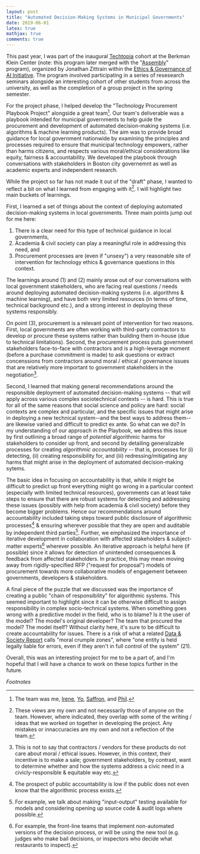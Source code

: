 ```yaml
---
layout: post 
title: "Automated Decision-Making Systems in Municipal Governments" 
date: 2019-06-01
latex: true 
mathjax: true
comments: true
---
```


This past year, I was part of the inaugural [Techtopia](https://cyber.harvard.edu/projects/techtopia) cohort at the Berkman Klein Center (note: this program later merged with the "[Assembly](https://www.berkmankleinassembly.org/)" program), organized by Jonathan Zittrain within the [Ethics & Governance of AI Initiative](https://cyber.harvard.edu/topics/ethics-and-governance-ai). The program involved participating in a series of resesearch seminars alongside an interesting cohort of other students from across the university, as well as the completion of a group project in the spring semester. 

For the project phase, I helped develop the "Technology Procurement Playbook Project" alongside a great team[^1]. Our team's deliverable was a playbook intended for municipal governments to help guide the procurement and development of automated decision-making systems (i.e. algorithms & machine learning products). The aim was to provide broad guidance for local government nationwide by examining the principles and processes required to ensure that municipal technology empowers, rather than harms citizens, and respects various moral/ethical considerations like equity, fairness & accountability. We developed the playbook through conversations with stakeholders in Boston city governemnt as well as academic experts and independent research. 

While the project so far has not made it out of the "draft" phase, I wanted to reflect a bit on what I learned from engaging with it[^2]. I will highlight two main buckets of learnings. 

First, I learned a set of things about the context of deploying automated decision-making systems in local governments. Three main points jump out for me here: 

1. There is a clear need for this type of technical guidance in local governments, 
2. Academia & civil society can play a meaningful role in addressing this need, and 
3. Procurement processes are (even if "unsexy") a very reasonable site of intervention for technology ethics & governance questions in this context. 

The learnings around (1) and (2) mainly arose out of our conversations with local government stakeholders, who are facing real questions / needs around deploying automated decision-making systems (i.e. algorithms & machine learning), and have both very limited resources (in terms of time, technical background etc.), and a strong interest in deploying these systems responsibly. 

On point (3), procurement is a relevant point of intervention for two reasons. First, local governments are often working with third-party contractors to develop or procure these systems rather than building them in-house (due to technical limitations). Second, the procurement process puts government stakeholders face-to-face with contractors and is a high-leverage moment (before a purchase commitment is made) to ask questions or extract concenssions from contractors around moral / ethical / governance issues that are relatively more important to government stakeholders in the negotiation[^3].

Second, I learned that making general recommendations around the responsible deployment of automated decision-making systems -- that will apply across various complex sociotechnical contexts -- is hard. This is true for all of the same reasons that social science and policy are hard: social contexts are complex and particular, and the specific issues that might arise in deploying a new technical system--and the best ways to address them--are likewise varied and difficult to predict ex ante. So what can we do? In my understanding of our approach in the Playbook, we address this issue by first outlining a broad range of *potential* algorithmic harms for stakeholders to consider up front, and second by detailing generalizable processes for creating *algorithmic accountability* -- that is, processes for (i) detecting, (ii) creating responsibility for, and (iii) redressing/mitigating any harms that might arise in the deployment of automated decision-making sytems. 

The basic idea in focusing on accountability is that, while it might be difficult to predict up front everything might go wrong in a particular context (especially with limited technical resources), governments can at least take steps to ensure that there are robust systems for detecting and addressing these issues (possibly with help from academia & civil society) before they become bigger problems. Hence our recommendations around accountability included taking steps toward public disclosure of algorithmic processes[^4] & ensuring wherever possible that they are open and auditable by independent third parties[^5]. Further, we emphasized the importance of iterative development in collaboration with affected stakeholders & subject-matter experts[^6] wherever possible. An iterative approach is helpful here (if possible) since it allows for detection of unintended consequences & feedback from affected stakeholders. In practice, this may mean moving away from rigidly-specified RFP ("request for proposal") models of procurement towards more collaborative models of engagement between governments, developers & stakeholders. 

A final piece of the puzzle that we discussed was the importance of creating a public "chain of responsibility" for algorithmic systems. This seemed important to highlight since it can be otherwise difficult to assign responsibility in complex socio-technical systems. When something goes wrong with a predictive model in the field, who is to blame? Is it the user of the model? The model's original developer? The team that procured the model? The model itself? Without clarity here, it's sure to be difficult to create accountability for issues. There is a risk of what a related [Data & Society Report](https://datasociety.net/wp-content/uploads/2019/09/DandS_Algorithmic_Accountability.pdf) calls "moral crumple zones", where "one entity is held legally liable for errors, even if they aren't in full control of the system" (21). 

Overall, this was an interesting project for me to be a part of, and I'm hopeful that I will have a chance to work on these topics further in the future. 

_Footnotes_

[^1]: The team was me, [Irene](https://www.irenesolaiman.com/), [Yo](https://yonadavshavit.com/), [Saffron](https://saffronhuang.com/), and [Phil](https://www.linkedin.com/in/philip-chertoff-75366352/). 

[^2]: These views are my own and not necessarily those of anyone on the team. However, where indicated, they overlap with some of the writing / ideas that we worked on together in developing the project. Any mistakes or innaccuracies are my own and not a reflection of the team. 

[^3]: This is not to say that contractors / vendors for these products do not care about moral / ethical issues. However, in this context, their incentive is to make a sale; government stakeholders, by contrast, want to determine whether and how the systems address a civic need in a civicly-responsible & equitable way etc. 

[^4]: The prospect of public accountability is low if the public does not even know that the algorithmic process exists. 

[^5]: For example, we talk about making "input-output" testing available for models and considering opening up source code & audit logs where possible. 

[^6]: For example, the front-line teams that implement non-automated versions of the decision process, or will be using the new tool (e.g. judges who make bail decisions, or inspectors who decide what restaurants to inspect). 
